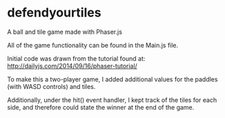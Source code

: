 # defendyourtiles
A ball and tile game made with Phaser.js


All of the game functionality can be found in the Main.js file. 

Initial code was drawn from the tutorial found at: http://dailyjs.com/2014/09/16/phaser-tutorial/

To make this a two-player game, I added additional values for the paddles (with WASD controls) and tiles.

Additionally, under the hit() event handler, I kept track of the tiles for each side, and therefore could state the winner at the end of the game. 
